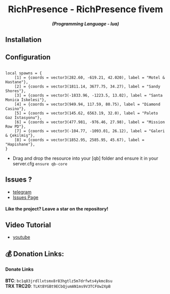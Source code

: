<h1 align="center">RichPresence - RichPresence fivem </h1>
<em><h5 align="center">(Programming Language - lua)</h5></em>

## Installation

## Configuration
```

local spawns = {
    [1] = {coords = vector3(282.60, -619.21, 42.020), label = "Motel & Hastane"},
	[2] = {coords = vector3(1811.14, 3677.75, 34.27), label = "Sandy Shores"},
    [3] = {coords = vector3(-1833.96, -1223.5, 13.02), label = "Santa Monica İskelesi"},
    [4] = {coords = vector3(949.94, 117.59, 80.75), label = "Diamond Casino"},
    [5] = {coords = vector3(145.62, 6563.19, 32.0), label = "Paleto Gaz İstasyonu"},
    [6] = {coords = vector3(477.981, -976.46, 27.98), label = "Mission Row PD"},
	[7] = {coords = vector3(-104.77, -1093.01, 26.12), label = "Galeri & Çekilmiş"},
	[8] = {coords = vector3(1852.95, 2585.95, 45.67), label = "Hapishane"},
}

```

* Drag and drop the resource into your [qb] folder and ensure it in your server.cfg `ensure qb-core`

## Issues ? 
 * [telegram](https://t.me/ATLAS_TEAMM)
 * [Issues Page](https://github.com/EBLISYALME/qb-gym/issues)
#### Like the project? Leave a star on the repository!

## Video Tutorial
* [youtube](https://www.youtube.com/channel/UCXfAdwGy2uE7qpXOpNENa1g)

## 💰 Donation Links:
#### Donate Links

<b>BTC</b>: <code>bc1q83jrdllxtsmx8r83hgtlz5m7drfwts4ykmc8su</code></br>
<b>TRX TRC20</b>: <code>TLKtBYGBt9ECbQjumAN1ms9V3TCFUw2XpB</code></br></br>
